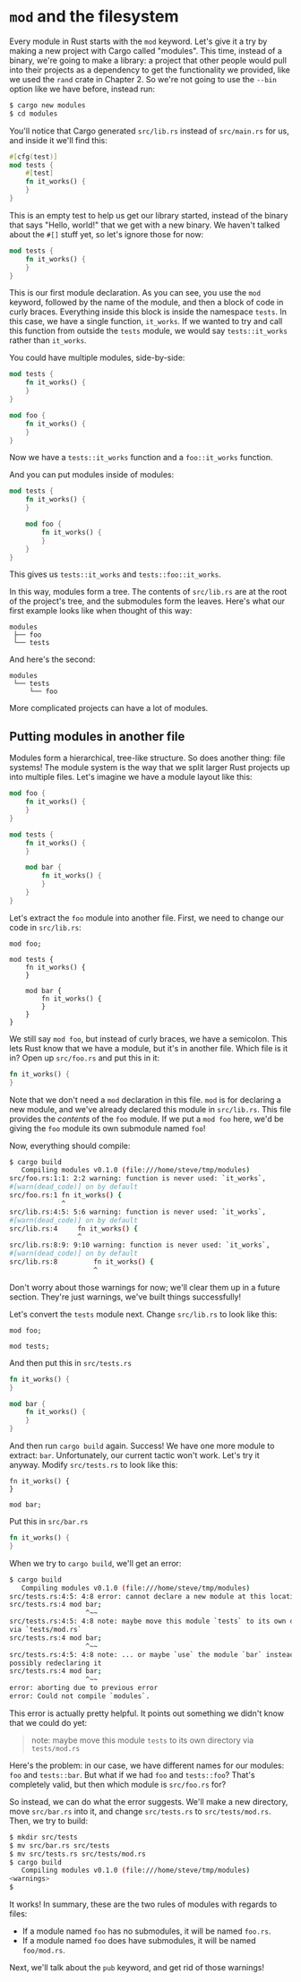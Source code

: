 # `mod` and the filesystem

Every module in Rust starts with the `mod` keyword. Let's give it a try by
making a new project with Cargo called "modules". This time, instead of a
binary, we're going to make a library: a project that other people would pull
into their projects as a dependency to get the functionality we provided, like
we used the `rand` crate in Chapter 2. So we're not going to use the `--bin`
option like we have before, instead run:

```bash
$ cargo new modules
$ cd modules
```

You'll notice that Cargo generated `src/lib.rs` instead of `src/main.rs` for
us, and inside it we'll find this:

```rust
#[cfg(test)]
mod tests {
    #[test]
    fn it_works() {
    }
}
```

This is an empty test to help us get our library started, instead of the binary
that says "Hello, world!" that we get with a new binary. We haven't talked
about the `#[]` stuff yet, so let's ignore those for now:

```rust
mod tests {
    fn it_works() {
    }
}
```

This is our first module declaration. As you can see, you use the `mod`
keyword, followed by the name of the module, and then a block of code in curly
braces. Everything inside this block is inside the namespace `tests`. In this
case, we have a single function, `it_works`. If we wanted to try and call this
function from outside the `tests` module, we would say `tests::it_works` rather
than `it_works`.

You could have multiple modules, side-by-side:

```rust
mod tests {
    fn it_works() {
    }
}

mod foo {
    fn it_works() {
    }
}
```

Now we have a `tests::it_works` function and a `foo::it_works` function.

And you can put modules inside of modules:

```rust
mod tests {
    fn it_works() {
    }

    mod foo {
        fn it_works() {
        }
    }
}
```

This gives us `tests::it_works` and `tests::foo::it_works`.

In this way, modules form a tree. The contents of `src/lib.rs` are at the root
of the project's tree, and the submodules form the leaves. Here's what our
first example looks like when thought of this way:

```text
modules
 ├── foo
 └── tests
```

And here's the second:

```text
modules
 └── tests
     └── foo
```

More complicated projects can have a lot of modules.

## Putting modules in another file

Modules form a hierarchical, tree-like structure. So does another thing:
file systems! The module system is the way that we split larger Rust projects up
into multiple files. Let's imagine we have a module layout like this:

```rust
mod foo {
    fn it_works() {
    }
}

mod tests {
    fn it_works() {
    }

    mod bar {
        fn it_works() {
        }
    }
}
```

Let's extract the `foo` module into another file. First, we need to change our
code in `src/lib.rs`:

```rust,ignore
mod foo;

mod tests {
    fn it_works() {
    }

    mod bar {
        fn it_works() {
        }
    }
}
```

We still say `mod foo`, but instead of curly braces, we have a semicolon. This
lets Rust know that we have a module, but it's in another file. Which file is
it in? Open up `src/foo.rs` and put this in it:

```rust
fn it_works() {
}
```

Note that we don't need a `mod` declaration in this file. `mod` is for
declaring a new module, and we've already declared this module in `src/lib.rs`.
This file provides the _contents_ of the `foo` module. If we put a `mod foo`
here, we'd be giving the `foo` module its own submodule named `foo`!

Now, everything should compile:

```bash
$ cargo build
   Compiling modules v0.1.0 (file:///home/steve/tmp/modules)
src/foo.rs:1:1: 2:2 warning: function is never used: `it_works`,
#[warn(dead_code)] on by default
src/foo.rs:1 fn it_works() {
             ^
src/lib.rs:4:5: 5:6 warning: function is never used: `it_works`,
#[warn(dead_code)] on by default
src/lib.rs:4     fn it_works() {
                 ^
src/lib.rs:8:9: 9:10 warning: function is never used: `it_works`,
#[warn(dead_code)] on by default
src/lib.rs:8         fn it_works() {
                     ^
```

Don't worry about those warnings for now; we'll clear them up in a future
section. They're just warnings, we've built things successfully!

Let's convert the `tests` module next. Change `src/lib.rs` to look like this:

```rust,ignore
mod foo;

mod tests;
```

And then put this in `src/tests.rs`

```rust
fn it_works() {
}

mod bar {
    fn it_works() {
    }
}
```

And then run `cargo build` again. Success! We have one more module to extract:
`bar`. Unfortunately, our current tactic won't work. Let's try it anyway. Modify
`src/tests.rs` to look like this:

```rust,ignore
fn it_works() {
}

mod bar;
```

Put this in `src/bar.rs`

```rust
fn it_works() {
}
```

When we try to `cargo build`, we'll get an error:

```bash
$ cargo build
   Compiling modules v0.1.0 (file:///home/steve/tmp/modules)
src/tests.rs:4:5: 4:8 error: cannot declare a new module at this location
src/tests.rs:4 mod bar;
                   ^~~
src/tests.rs:4:5: 4:8 note: maybe move this module `tests` to its own directory
via `tests/mod.rs`
src/tests.rs:4 mod bar;
                   ^~~
src/tests.rs:4:5: 4:8 note: ... or maybe `use` the module `bar` instead of
possibly redeclaring it
src/tests.rs:4 mod bar;
                   ^~~
error: aborting due to previous error
error: Could not compile `modules`.
```

This error is actually pretty helpful. It points out something we didn't know
that we could do yet:

> note: maybe move this module `tests` to its own directory via `tests/mod.rs`

Here's the problem: in our case, we have different names for our modules: `foo`
and `tests::bar`. But what if we had `foo` and `tests::foo`? That's completely
valid, but then which module is `src/foo.rs` for?

So instead, we can do what the error suggests. We'll make a new directory,
move `src/bar.rs` into it, and change `src/tests.rs` to `src/tests/mod.rs`.
Then, we try to build:

```bash
$ mkdir src/tests
$ mv src/bar.rs src/tests
$ mv src/tests.rs src/tests/mod.rs
$ cargo build
   Compiling modules v0.1.0 (file:///home/steve/tmp/modules)
<warnings>
$
```

It works! In summary, these are the two rules of modules with regards to files:

* If a module named `foo` has no submodules, it will be named `foo.rs`.
* If a module named `foo` does have submodules, it will be named `foo/mod.rs`.

Next, we'll talk about the `pub` keyword, and get rid of those warnings!
